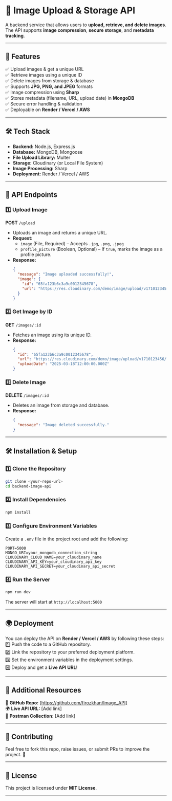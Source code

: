 # 📸 Image Upload & Storage API  

A backend service that allows users to **upload, retrieve, and delete images**. The API supports **image compression**, **secure storage**, and **metadata tracking**.  

---

## 🚀 Features  
✅ Upload images & get a unique URL  
✅ Retrieve images using a unique ID  
✅ Delete images from storage & database  
✅ Supports **JPG, PNG, and JPEG** formats  
✅ Image compression using **Sharp**  
✅ Stores metadata (filename, URL, upload date) in **MongoDB**  
✅ Secure error handling & validation  
✅ Deployable on **Render / Vercel / AWS**  

---

## 🛠 Tech Stack  
- **Backend:** Node.js, Express.js  
- **Database:** MongoDB, Mongoose  
- **File Upload Library:** Multer  
- **Storage:** Cloudinary (or Local File System)  
- **Image Processing:** Sharp  
- **Deployment:** Render / Vercel / AWS  

---

## 📌 API Endpoints  

### **1️⃣ Upload Image**  
**POST** `/upload`  
- Uploads an image and returns a unique URL.  
- **Request:**  
  - `image` (File, Required) – Accepts `.jpg`, `.png`, `.jpeg`  
  - `profile_picture` (Boolean, Optional) – If `true`, marks the image as a profile picture.  
- **Response:**  
  ```json
  {
    "message": "Image uploaded successfully!",
    "image": {
      "id": "65fa123b6c3a9c0012345678",
      "url": "https://res.cloudinary.com/demo/image/upload/v1710123456/sample.jpg"
    }
  }
  ```  

### **2️⃣ Get Image by ID**  
**GET** `/images/:id`  
- Fetches an image using its unique ID.  
- **Response:**  
  ```json
  {
    "id": "65fa123b6c3a9c0012345678",
    "url": "https://res.cloudinary.com/demo/image/upload/v1710123456/sample.jpg",
    "uploadDate": "2025-03-18T12:00:00.000Z"
  }
  ```  

### **3️⃣ Delete Image**  
**DELETE** `/images/:id`  
- Deletes an image from storage and database.  
- **Response:**  
  ```json
  {
    "message": "Image deleted successfully."
  }
  ```  

---

## 🛠 Installation & Setup  

### **1️⃣ Clone the Repository**  
```sh
git clone <your-repo-url>
cd backend-image-api
```

### **2️⃣ Install Dependencies**  
```sh
npm install
```

### **3️⃣ Configure Environment Variables**  
Create a `.env` file in the project root and add the following:  
```env
PORT=5000
MONGO_URI=your_mongodb_connection_string
CLOUDINARY_CLOUD_NAME=your_cloudinary_name
CLOUDINARY_API_KEY=your_cloudinary_api_key
CLOUDINARY_API_SECRET=your_cloudinary_api_secret
```

### **4️⃣ Run the Server**  
```sh
npm run dev
```
The server will start at `http://localhost:5000`

---

## 🌍 Deployment  
You can deploy the API on **Render / Vercel / AWS** by following these steps:  
1️⃣ Push the code to a GitHub repository.  
2️⃣ Link the repository to your preferred deployment platform.  
3️⃣ Set the environment variables in the deployment settings.  
4️⃣ Deploy and get a **Live API URL**!  

---

## 📂 Additional Resources  
📌 **GitHub Repo:** [https://github.com/firozkhan/Image_API]  
🌍 **Live API URL:** [Add link]  
📌 **Postman Collection:** [Add link]  

---

## 🤝 Contributing  
Feel free to fork this repo, raise issues, or submit PRs to improve the project. 🚀  

---

## 📜 License  
This project is licensed under **MIT License**.  

---
